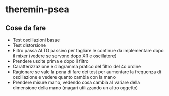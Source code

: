 # theremin-psea

## Cose da fare

 - Test oscillazioni basse
 - Test distorsione
 - Filtro passa ALTO passivo per tagliare le continue da implementare dopo il mixer (vedere se servono dopo XR e oscillatore)
 - Prendere uscite prima e dopo il filtro
 - Caratterizzazione e diagramma pratico del filtro del 4o ordine
 - Ragionare se vale la pena di fare dei test per aumentare la frequenza di oscillazione e vedere quanto cambia con la mano
 - Prendere misure mano, vedendo cosa cambia al variare della dimensione della mano (magari utilizzando un altro oggetto)

